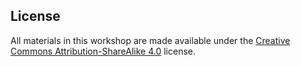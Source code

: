 ## License

All materials in this workshop are made available under the 
[Creative Commons Attribution-ShareAlike 4.0](https://creativecommons.org/licenses/by-sa/4.0/) 
license. 

